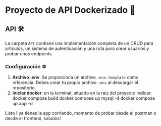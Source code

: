 # Proyecto de API Dockerizado 🚀

## API 🛠️

La carpeta `API` contiene una implementación completa de un CRUD para artículos, un sistema de autenticación y una ruta para crear usuarios y probar unos endpoints.

### Configuración ⚙️

1. **Archivo .env**: Se proporciona un archivo `.env.template` como referencia. Debes crear tu propio archivo `.env` al descargar el repositorio.
2. **Iniciar docker**: en la terminal, situado en la raiz del proyecto indicar:
    docker compose build
    docker compose up mysql -d
    docker compose up app -d

Listo ! ya tienes la app corriendo, momento de probar desde el postman o desde el frontend, saludos! 

